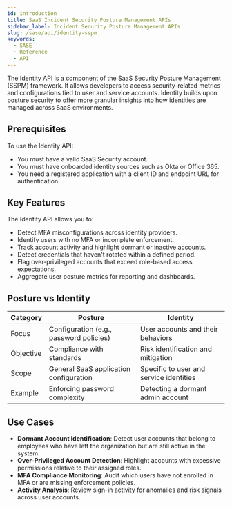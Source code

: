 ```yaml
---
id: introduction
title: SaaS Incident Security Posture Management APIs
sidebar_label: Incident Security Posture Management APIs
slug: /sase/api/identity-sspm
keywords:
  - SASE
  - Reference
  - API
---
```


The Identity API is a component of the SaaS Security Posture Management (SSPM) framework. It allows developers to access security-related metrics and configurations tied to user and service accounts. Identity builds upon posture security to offer more granular insights into how identities are managed across SaaS environments.

## Prerequisites

To use the Identity API:

- You must have a valid SaaS Security account.
- You must have onboarded identity sources such as Okta or Office 365.
- You need a registered application with a client ID and endpoint URL for authentication.

## Key Features

The Identity API allows you to:

- Detect MFA misconfigurations across identity providers.
- Identify users with no MFA or incomplete enforcement.
- Track account activity and highlight dormant or inactive accounts.
- Detect credentials that haven't rotated within a defined period.
- Flag over-privileged accounts that exceed role-based access expectations.
- Aggregate user posture metrics for reporting and dashboards.

## Posture vs Identity

| Category | Posture | Identity |
|----------|---------|----------|
| Focus | Configuration (e.g., password policies) | User accounts and their behaviors |
| Objective | Compliance with standards | Risk identification and mitigation |
| Scope | General SaaS application configuration | Specific to user and service identities |
| Example | Enforcing password complexity | Detecting a dormant admin account |


## Use Cases

- **Dormant Account Identification**: Detect user accounts that belong to employees who have left the organization but are still active in the system.
- **Over-Privileged Account Detection**: Highlight accounts with excessive permissions relative to their assigned roles.
- **MFA Compliance Monitoring**: Audit which users have not enrolled in MFA or are missing enforcement policies.
- **Activity Analysis**: Review sign-in activity for anomalies and risk signals across user accounts.
